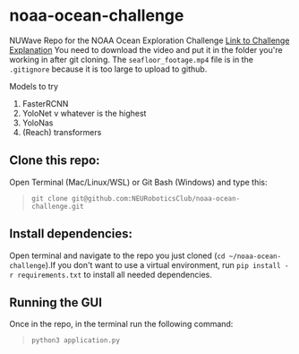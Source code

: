 # noaa-ocean-challenge
NUWave Repo for the NOAA Ocean Exploration Challenge
[Link to Challenge Explanation](https://20693798.fs1.hubspotusercontent-na1.net/hubfs/20693798/2024%20OER%20MATE%20ROV%20Computer%20Coding%20Challenge.docx.pdf)
You need to download the video and put it in the folder you're working in after git cloning. The ```seafloor_footage.mp4``` file is in the ```.gitignore``` because it is too large to upload to github.

Models to try
1. FasterRCNN
2. YoloNet v whatever is the highest
3. YoloNas
4. (Reach) transformers


## Clone this repo:
Open Terminal (Mac/Linux/WSL) or Git Bash (Windows) and type this:
>```
> git clone git@github.com:NEURoboticsClub/noaa-ocean-challenge.git
>```

## Install dependencies:
Open terminal and navigate to the repo you just cloned (`cd ~/noaa-ocean-challenge`).If you don't want to use a virtual environment, run `pip install -r requirements.txt` to install all needed dependencies.

## Running the GUI
Once in the repo, in the terminal run the following command:
>```
> python3 application.py
>```
